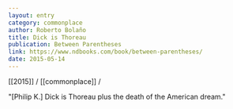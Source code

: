 ```yaml
---
layout: entry
category: commonplace
author: Roberto Bolaño
title: Dick is Thoreau
publication: Between Parentheses
link: https://www.ndbooks.com/book/between-parentheses/
date: 2015-05-14
---
```


[[2015]] / [[commonplace]] / 

"[Philip K.] Dick is Thoreau plus the death of the American dream."